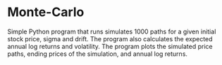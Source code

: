 # Monte-Carlo
Simple Python program that runs simulates 1000 paths for a given initial stock price, sigma and drift. The program also calculates the expected annual log returns and volatility. The program plots the simulated price paths, ending prices of the simulation, and annual log returns. 
